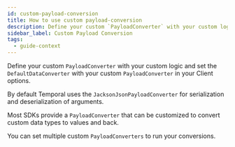 ```yaml
---
id: custom-payload-conversion
title: How to use custom payload-conversion
description: Define your custom `PayloadConverter` with your custom logic and set the `DefaultDataConverter` with your custom `PayloadConverter` in your Client options.
sidebar_label: Custom Payload Conversion
tags:
  - guide-context
---
```


Define your custom `PayloadConverter` with your custom logic and set the `DefaultDataConverter` with your custom `PayloadConverter` in your Client options.

By default Temporal uses the `JacksonJsonPayloadConverter` for serialization and deserialization of arguments.

Most SDKs provide a `PayloadConverter` that can be customized to convert custom data types to values and back.

You can set multiple custom `PayloadConverters` to run your conversions.

